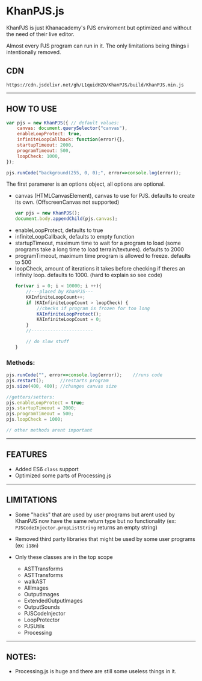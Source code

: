 # KhanPJS.js
KhanPJS is just Khanacademy's PJS enviroment but optimized and without the need of their live editor.

Almost every PJS program can run in it. The only limitations being things i intentionally removed.

## CDN
    https://cdn.jsdelivr.net/gh/L1quidH2O/KhanPJS/build/KhanPJS.min.js
-------------------------------
## HOW TO USE
```js
var pjs = new KhanPJS({ // default values:
    canvas: document.querySelector("canvas"),
    enableLoopProtect: true,
    infiniteLoopCallback: function(error){},
    startupTimeout: 2000,
    programTimeout: 500,
    loopCheck: 1000,
});

pjs.runCode("background(255, 0, 0);", error=>console.log(error));
```

The first paramerer is an options object, all options are optional.

* canvas (HTMLCanvasElement), canvas to use for PJS. defaults to create its own. (OffscreenCanvas not supported)
    ```js
    var pjs = new KhanPJS();
    document.body.appendChild(pjs.canvas);
    ```
* enableLoopProtect, defaults to true
* infiniteLoopCallback, defaults to empty function
* startupTimeout, maximum time to wait for a program to load (some programs take a long time to load terrain/textures). defaults to 2000
* programTimeout, maximum time program is allowed to freeze. defaults to 500
* loopCheck, amount of iterations it takes before checking if theres an infinity loop. defaults to 1000. (hard to explain so see code)
    ```js
    for(var i = 0; i < 10000; i ++){
        //---placed by KhanPJS---
        KAInfiniteLoopCount++;
        if (KAInfiniteLoopCount > loopCheck) {
            //checks if program is frozen for too long
            KAInfiniteLoopProtect();
            KAInfiniteLoopCount = 0;
        }
        //-----------------------

        // do slow stuff
    }
    ```

### Methods:
```js
pjs.runCode("", error=>console.log(error));    //runs code
pjs.restart();      //restarts program
pjs.size(400, 400); //changes canvas size

//getters/setters:
pjs.enableLoopProtect = true;
pjs.startupTimeout = 2000;
pjs.programTimeout = 500;
pjs.loopCheck = 1000;

// other methods arent important
```

-------------------------------

## FEATURES
* Added ES6 `class` support
* Optimized some parts of Processing.js

-------------------------------

## LIMITATIONS
* Some "hacks" that are used by user programs but arent used by KhanPJS now have the same return type but no functionality (ex: `PJSCodeInjector.propListString` returns an empty string)

* Removed third party libraries that might be used by some user programs (ex: `i18n`)

* Only these classes are in the top scope
    - ASTTransforms
    - ASTTransforms
    - walkAST
    - AllImages
    - OutputImages
    - ExtendedOutputImages
    - OutputSounds
    - PJSCodeInjector
    - LoopProtector
    - PJSUtils
    - Processing

-------------------------------

## NOTES:
* Processing.js is huge and there are still some useless things in it.
